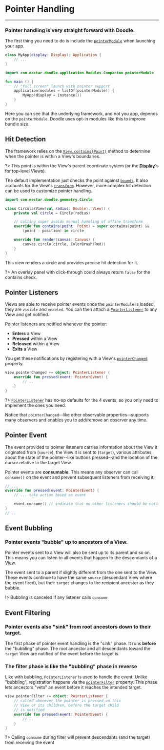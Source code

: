 # Pointer Handling
------------------

### Pointer handling is very straight forward with Doodle.

The first thing you need to do is include the [`pointerModule`](https://github.com/pusolito/doodle/blob/master/Browser/src/jsMain/kotlin/com/nectar/doodle/application/Modules.kt#L51)
when launching your app.

```kotlin
class MyApp(display: Display): Application {
    // ...
}
```
```kotlin
import com.nectar.doodle.application.Modules.Companion.pointerModule

fun main () {
    // "full screen" launch with pointer support
    application(modules = listOf(pointerModule)) {
        MyApp(display = instance())
    }
}
```

Here you can see that the underlying framework, and not you app, depends on the `pointerModule`. Doodle uses opt-in modules like this to improve
bundle size.

## Hit Detection

The framework relies on the [`View.contains(Point)`](https://github.com/pusolito/doodle/blob/master/Core/src/commonMain/kotlin/com/nectar/doodle/core/View.kt#L450)
method to determine when the pointer is within a View's boundaries.

?> This point is within the View's parent coordinate system (or the [**Display**](display.md?id=the-display-is-an-apps-root-container)'s for
top-level Views).

The default implementation just checks the point against [`bounds`](https://github.com/pusolito/doodle/blob/master/Core/src/commonMain/kotlin/com/nectar/doodle/core/View.kt#L108).
It also accounts for the View's [`transform`](https://github.com/pusolito/doodle/blob/master/Core/src/commonMain/kotlin/com/nectar/doodle/core/View.kt#L142).
However, more complex hit detection can be used to customize pointer handling.

```kotlin
import com.nectar.doodle.geometry.Circle

class CircularView(val radius: Double): View() {
    private val circle = Circle(radius)

    // calling super avoids manual handling of affine transform
    override fun contains(point: Point) = super.contains(point) &&
        (point - position) in circle

    override fun render(canvas: Canvas) {
        canvas.circle(circle, ColorBrush(Red))
    }
}
``` 
This view renders a circle and provides precise hit detection for it.

?> An overlay panel with click-through could always return `false` for the contains check.

## Pointer Listeners

Views are able to receive pointer events once the `pointerModule` is loaded, they are `visible` and `enabled`. You can
then attach a [`PointerListener`](https://github.com/pusolito/doodle/blob/master/Core/src/commonMain/kotlin/com/nectar/doodle/event/PointerListener.kt#L3)
to any View and get notified.

Pointer listeners are notified whenever the pointer:
- **Enters** a View
- **Pressed** within a View
- **Released** within a View
- **Exits** a View

You get these notifications by registering with a View's [`pointerChanged`](https://github.com/pusolito/doodle/blob/master/Core/src/commonMain/kotlin/com/nectar/doodle/core/View.kt#L294)
property.

```kotlin
view.pointerChanged += object: PointerListener {
    override fun pressed(event: PointerEvent) {
        // ..
    }
}
```

?> [`PointerListener`](https://github.com/pusolito/doodle/blob/master/Core/src/commonMain/kotlin/com/nectar/doodle/event/PointerListener.kt#L3)
has no-op defaults for the 4 events, so you only need to implement the ones you need.

Notice that `pointerChanged`--like other observable properties--supports many observers and enables you to add/remove
an observer any time.

## Pointer Event

The event provided to pointer listeners carries information about the View it originated from (`source`), the View it is sent to (`target`),
various attributes about the state of the pointer--like buttons pressed--and the location of the cursor relative to the target View.

Pointer events are **consumable**. This means any observer can call `consume()` on the event and prevent subsequent
listeners from receiving it.

```kotlin
// ...
override fun pressed(event: PointerEvent) {
    // ... take action based on event

    event.consume() // indicate that no other listeners should be notified
}
// ..
```

## Event Bubbling

### Pointer events "bubble" up to ancestors of a View.

Pointer events sent to a View will also be sent up to its parent and so on. This means you can listen to all events that happen
to the descendants of a View.

The event sent to a parent if slightly different from the one sent to the View. These events continue to have the same `source`
(descendant View where the event fired), but their `target` changes to the recipient ancestor as they bubble.

!> Bubbling is canceled if any listener calls `consume`

## Event Filtering

### Pointer events also "sink" from root ancestors down to their target.

The first phase of pointer event handling is the "sink" phase. It runs **before** the "bubbling" phase. The root ancestor and all
descendants toward the `target` View are notified of the event before the target is.

### The filter phase is like the "bubbling" phase in reverse

Like with bubbling, `PointerListener` is used to handle the event. Unlike "bubbling", registration happens via the [`pointerFilter`](https://github.com/pusolito/doodle/blob/master/Core/src/commonMain/kotlin/com/nectar/doodle/core/View.kt#L289)
property. This phase lets ancestors "veto" an event before it reaches the intended target.

```kotlin
view.pointerFilter += object: PointerListener {
    // called whenever the pointer is pressed on this
    // View or its children, before the target child
    // is notified
    override fun pressed(event: PointerEvent) {
        // ..
    }
}
```

?> Calling `consume` during filter will prevent descendants (and the target) from receiving the event